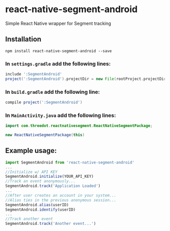 # react-native-segment-android
Simple React Native wrapper for Segment tracking

## Installation ##

`npm install react-native-segment-android --save`

### In `settings.gradle` add the following lines:

```groovy
include ':SegmentAndroid'
project(':SegmentAndroid').projectDir = new File(rootProject.projectDir, '../node_modules/react-native-segment-android/android')
```

### In `build.gradle` add the following line:

```groovy
compile project(':SegmentAndroid')
```

### In `MainActivity.java` add the following lines:

```java
import com.threedot.reactnativesegment.ReactNativeSegmentPackage;
```

```java
new ReactNativeSegmentPackage(this)
```

## Example usage:

```javascript
import SegmentAndroid from 'react-native-segment-android'
...
//Initialize w/ API KEY
SegmentAndroid.initialize(YOUR_API_KEY)
//Track an event anonymously...
SegmentAndroid.track('Application Loaded')
...
//After user creates an account in your system...
//Alias ties in the previous anonymous session...
SegmentAndroid.alias(userID)
SegmentAndroid.identify(userID)
...
//Track another event
SegmentAndroid.track('Another event...')
```
